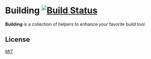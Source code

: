 # Building [![Build Status](https://travis-ci.org/arpinum-oss/building.svg?branch=master)](https://travis-ci.org/arpinum-oss/building)

**Building** is a collection of helpers to enhance your favorite build tool.

## License

[MIT](LICENSE)
